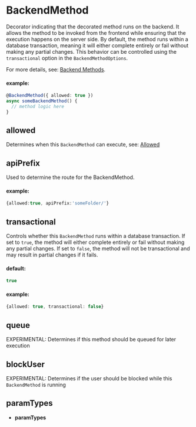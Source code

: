 # BackendMethod
Decorator indicating that the decorated method runs on the backend.
It allows the method to be invoked from the frontend while ensuring that the execution happens on the server side.
By default, the method runs within a database transaction, meaning it will either complete entirely or fail without making any partial changes.
This behavior can be controlled using the `transactional` option in the `BackendMethodOptions`.

For more details, see: [Backend Methods](https://remult.dev/docs/backendMethods.html).


#### example:
```typescript
@BackendMethod({ allowed: true })
async someBackendMethod() {
  // method logic here
}
```
## allowed
Determines when this `BackendMethod` can execute, see: [Allowed](https://remult.dev/docs/allowed.html)
## apiPrefix
Used to determine the route for the BackendMethod.


#### example:
```ts
{allowed:true, apiPrefix:'someFolder/'}
```
## transactional
Controls whether this `BackendMethod` runs within a database transaction. If set to `true`, the method will either complete entirely or fail without making any partial changes. If set to `false`, the method will not be transactional and may result in partial changes if it fails.


#### default:
```ts
true
```


#### example:
```ts
{allowed: true, transactional: false}
```
## queue
EXPERIMENTAL: Determines if this method should be queued for later execution
## blockUser
EXPERIMENTAL: Determines if the user should be blocked while this `BackendMethod` is running
## paramTypes
* **paramTypes**

